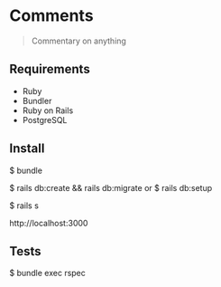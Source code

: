 # Comments

> Commentary on anything

## Requirements

- Ruby
- Bundler
- Ruby on Rails
- PostgreSQL

## Install

$ bundle

$ rails db:create && rails db:migrate or $ rails db:setup

$ rails s

http://localhost:3000

## Tests

$ bundle exec rspec
